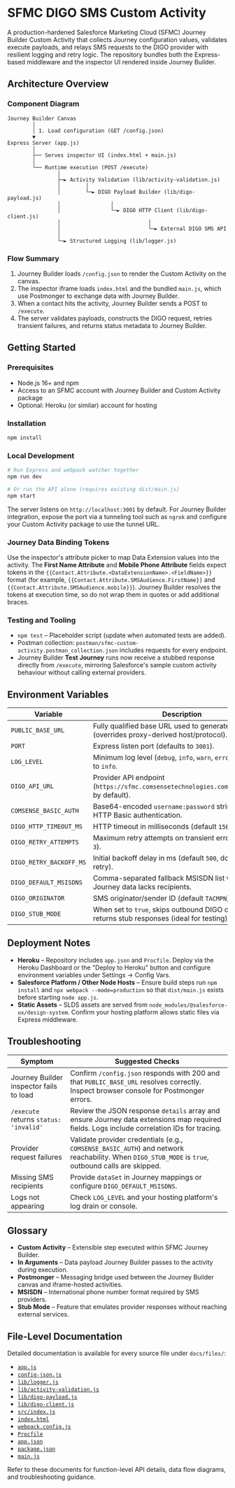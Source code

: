 # SFMC DIGO SMS Custom Activity

A production-hardened Salesforce Marketing Cloud (SFMC) Journey Builder Custom Activity that collects Journey configuration values, validates execute payloads, and relays SMS requests to the DIGO provider with resilient logging and retry logic. The repository bundles both the Express-based middleware and the inspector UI rendered inside Journey Builder.

## Architecture Overview

### Component Diagram

```
Journey Builder Canvas
        │
        │ 1. Load configuration (GET /config.json)
        ▼
Express Server (app.js)
        │
        ├── Serves inspector UI (index.html + main.js)
        │
        └── Runtime execution (POST /execute)
                │
                ├─► Activity Validation (lib/activity-validation.js)
                │        │
                │        └─► DIGO Payload Builder (lib/digo-payload.js)
                │                │
                │                └─► DIGO HTTP Client (lib/digo-client.js)
                │                            │
                │                            └─► External DIGO SMS API
                │
                └─► Structured Logging (lib/logger.js)
```

### Flow Summary

1. Journey Builder loads `/config.json` to render the Custom Activity on the canvas.
2. The inspector iframe loads `index.html` and the bundled `main.js`, which use Postmonger to exchange data with Journey Builder.
3. When a contact hits the activity, Journey Builder sends a POST to `/execute`.
4. The server validates payloads, constructs the DIGO request, retries transient failures, and returns status metadata to Journey Builder.

## Getting Started

### Prerequisites

* Node.js 16+ and npm
* Access to an SFMC account with Journey Builder and Custom Activity package
* Optional: Heroku (or similar) account for hosting

### Installation

```bash
npm install
```

### Local Development

```bash
# Run Express and webpack watcher together
npm run dev

# Or run the API alone (requires existing dist/main.js)
npm start
```

The server listens on `http://localhost:3001` by default. For Journey Builder integration, expose the port via a tunneling tool such as `ngrok` and configure your Custom Activity package to use the tunnel URL.

### Journey Data Binding Tokens

Use the inspector's attribute picker to map Data Extension values into the activity. The **First Name Attribute** and **Mobile Phone Attribute** fields expect tokens in the `{{Contact.Attribute.<DataExtensionName>.<FieldName>}}` format (for example, `{{Contact.Attribute.SMSAudience.FirstName}}` and `{{Contact.Attribute.SMSAudience.mobile}}`). Journey Builder resolves the tokens at execution time, so do not wrap them in quotes or add additional braces.

### Testing and Tooling

* `npm test` – Placeholder script (update when automated tests are added).
* Postman collection: `postman/sfmc-custom-activity.postman_collection.json` includes requests for every endpoint.
* Journey Builder **Test Journey** runs now receive a stubbed response directly from `/execute`, mirroring Salesforce's sample custom activity behaviour without calling external providers.

## Environment Variables

| Variable | Description |
| --- | --- |
| `PUBLIC_BASE_URL` | Fully qualified base URL used to generate config links (overrides proxy-derived host/protocol). |
| `PORT` | Express listen port (defaults to `3001`). |
| `LOG_LEVEL` | Minimum log level (`debug`, `info`, `warn`, `error`). Defaults to `info`. |
| `DIGO_API_URL` | Provider API endpoint (`https://sfmc.comsensetechnologies.com/api/message` by default). |
| `COMSENSE_BASIC_AUTH` | Base64-encoded `username:password` string used for HTTP Basic authentication. |
| `DIGO_HTTP_TIMEOUT_MS` | HTTP timeout in milliseconds (default `15000`). |
| `DIGO_RETRY_ATTEMPTS` | Maximum retry attempts on transient errors (default `3`). |
| `DIGO_RETRY_BACKOFF_MS` | Initial backoff delay in ms (default `500`, doubles per retry). |
| `DIGO_DEFAULT_MSISDNS` | Comma-separated fallback MSISDN list when Journey data lacks recipients. |
| `DIGO_ORIGINATOR` | SMS originator/sender ID (default `TACMPN`). |
| `DIGO_STUB_MODE` | When set to `true`, skips outbound DIGO calls and returns stub responses (ideal for testing). |

## Deployment Notes

* **Heroku** – Repository includes `app.json` and `Procfile`. Deploy via the Heroku Dashboard or the "Deploy to Heroku" button and configure environment variables under Settings → Config Vars.
* **Salesforce Platform / Other Node Hosts** – Ensure build steps run `npm install` and `npx webpack --mode=production` so that `dist/main.js` exists before starting `node app.js`.
* **Static Assets** – SLDS assets are served from `node_modules/@salesforce-ux/design-system`. Confirm your hosting platform allows static files via Express middleware.

## Troubleshooting

| Symptom | Suggested Checks |
| --- | --- |
| Journey Builder inspector fails to load | Confirm `/config.json` responds with 200 and that `PUBLIC_BASE_URL` resolves correctly. Inspect browser console for Postmonger errors. |
| `/execute` returns `status: 'invalid'` | Review the JSON response `details` array and ensure Journey data extensions map required fields. Logs include correlation IDs for tracing. |
| Provider request failures | Validate provider credentials (e.g., `COMSENSE_BASIC_AUTH`) and network reachability. When `DIGO_STUB_MODE` is `true`, outbound calls are skipped. |
| Missing SMS recipients | Provide `dataSet` in Journey mappings or configure `DIGO_DEFAULT_MSISDNS`. |
| Logs not appearing | Check `LOG_LEVEL` and your hosting platform's log drain or console. |

## Glossary

* **Custom Activity** – Extensible step executed within SFMC Journey Builder.
* **In Arguments** – Data payload Journey Builder passes to the activity during execution.
* **Postmonger** – Messaging bridge used between the Journey Builder canvas and iframe-hosted activities.
* **MSISDN** – International phone number format required by SMS providers.
* **Stub Mode** – Feature that emulates provider responses without reaching external services.

## File-Level Documentation

Detailed documentation is available for every source file under `docs/files/`:

* [`app.js`](docs/files/app.js.md)
* [`config-json.js`](docs/files/config-json.js.md)
* [`lib/logger.js`](docs/files/lib/logger.js.md)
* [`lib/activity-validation.js`](docs/files/lib/activity-validation.js.md)
* [`lib/digo-payload.js`](docs/files/lib/digo-payload.js.md)
* [`lib/digo-client.js`](docs/files/lib/digo-client.js.md)
* [`src/index.js`](docs/files/src/index.js.md)
* [`index.html`](docs/files/index.html.md)
* [`webpack.config.js`](docs/files/webpack.config.js.md)
* [`Procfile`](docs/files/Procfile.md)
* [`app.json`](docs/files/app.json.md)
* [`package.json`](docs/files/package.json.md)
* [`main.js`](docs/files/main.js.md)

Refer to these documents for function-level API details, data flow diagrams, and troubleshooting guidance.
